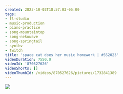 ```yaml
---
created: 2023-10-02T18:57:03-05:00
tags:
- fl-studio
- music-production
- piano-practice
- song-mountaintop
- song-nekowave
- song-springtail
- synthv
- twitch
title: 'space cat does her music homework | #SS2023'
videoDuration: 7550.0
videoId: '870527626'
videoShorts: []
videoThumbId: /videos/870527626/pictures/1732841389
---
```


![](20231002235703.jpg)
